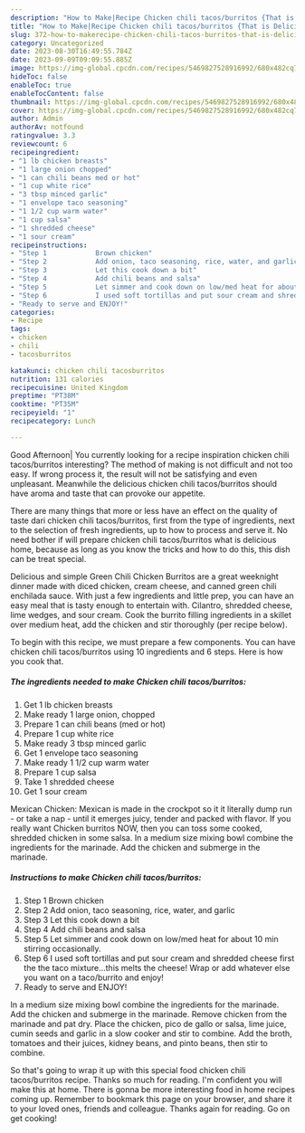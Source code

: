 ```yaml
---
description: "How to Make|Recipe Chicken chili tacos/burritos {That is Delicious"
title: "How to Make|Recipe Chicken chili tacos/burritos {That is Delicious"
slug: 372-how-to-makerecipe-chicken-chili-tacos-burritos-that-is-delicious
category: Uncategorized
date: 2023-08-30T16:49:55.784Z
date: 2023-09-09T09:09:55.885Z
image: https://img-global.cpcdn.com/recipes/5469827528916992/680x482cq70/chicken-chili-tacosburritos-recipe-main-photo.jpg
hideToc: false
enableToc: true
enableTocContent: false
thumbnail: https://img-global.cpcdn.com/recipes/5469827528916992/680x482cq70/chicken-chili-tacosburritos-recipe-main-photo.jpg
cover: https://img-global.cpcdn.com/recipes/5469827528916992/680x482cq70/chicken-chili-tacosburritos-recipe-main-photo.jpg
author: Admin
authorAv: notfound
ratingvalue: 3.3
reviewcount: 6
recipeingredient:
- "1 lb chicken breasts"
- "1 large onion chopped"
- "1 can chili beans med or hot"
- "1 cup white rice"
- "3 tbsp minced garlic"
- "1 envelope taco seasoning"
- "1 1/2 cup warm water"
- "1 cup salsa"
- "1 shredded cheese"
- "1 sour cream"
recipeinstructions:
- "Step 1            Brown chicken"
- "Step 2            Add onion, taco seasoning, rice, water, and garlic"
- "Step 3            Let this cook down a bit"
- "Step 4            Add chili beans and salsa"
- "Step 5            Let simmer and cook down on low/med heat for about 10 min stirring occasionally."
- "Step 6            I used soft tortillas and put sour cream and shredded cheese first the the taco mixture...this melts the cheese! Wrap or add whatever else you want on a taco/burrito and enjoy!"
- "Ready to serve and ENJOY!"
categories:
- Recipe
tags:
- chicken
- chili
- tacosburritos

katakunci: chicken chili tacosburritos 
nutrition: 131 calories
recipecuisine: United Kingdom
preptime: "PT38M"
cooktime: "PT35M"
recipeyield: "1"
recipecategory: Lunch

---
```



Good Afternoon| You currently looking for a recipe inspiration chicken chili tacos/burritos interesting? The method of making is not difficult and not too easy. If wrong process it, the result will not be satisfying and even unpleasant. Meanwhile the delicious chicken chili tacos/burritos should have aroma and taste that can provoke our appetite.






There are many things that more or less have an effect on the quality of taste dari chicken chili tacos/burritos, first from the type of ingredients, next to the selection of fresh ingredients, up to how to process and serve it. No need bother if will prepare chicken chili tacos/burritos what is delicious home, because as long as you know the tricks and how to do this, this dish can be treat  special.


Delicious and simple Green Chili Chicken Burritos are a great weeknight dinner made with diced chicken, cream cheese, and canned green chili enchilada sauce. With just a few ingredients and little prep, you can have an easy meal that is tasty enough to entertain with. Cilantro, shredded cheese, lime wedges, and sour cream. Cook the burrito filling ingredients in a skillet over medium heat, add the chicken and stir thoroughly (per recipe below).


To begin with this recipe, we must prepare a few components. You can have chicken chili tacos/burritos using 10 ingredients and 6 steps. Here is how you cook that.

<!--inarticleads1-->

##### The ingredients needed to make Chicken chili tacos/burritos:

1. Get 1 lb chicken breasts
1. Make ready 1 large onion, chopped
1. Prepare 1 can chili beans (med or hot)
1. Prepare 1 cup white rice
1. Make ready 3 tbsp minced garlic
1. Get 1 envelope taco seasoning
1. Make ready 1 1/2 cup warm water
1. Prepare 1 cup salsa
1. Take 1 shredded cheese
1. Get 1 sour cream


Mexican Chicken: Mexican is made in the crockpot so it it literally dump run - or take a nap - until it emerges juicy, tender and packed with flavor. If you really want Chicken burritos NOW, then you can toss some cooked, shredded chicken in some salsa. In a medium size mixing bowl combine the ingredients for the marinade. Add the chicken and submerge in the marinade. 

<!--inarticleads2-->

##### Instructions to make Chicken chili tacos/burritos:

1. Step 1            Brown chicken
1. Step 2            Add onion, taco seasoning, rice, water, and garlic
1. Step 3            Let this cook down a bit
1. Step 4            Add chili beans and salsa
1. Step 5            Let simmer and cook down on low/med heat for about 10 min stirring occasionally.
1. Step 6            I used soft tortillas and put sour cream and shredded cheese first the the taco mixture...this melts the cheese! Wrap or add whatever else you want on a taco/burrito and enjoy!
1. Ready to serve and ENJOY!

In a medium size mixing bowl combine the ingredients for the marinade. Add the chicken and submerge in the marinade. Remove chicken from the marinade and pat dry. Place the chicken, pico de gallo or salsa, lime juice, cumin seeds and garlic in a slow cooker and stir to combine. Add the broth, tomatoes and their juices, kidney beans, and pinto beans, then stir to combine. 

So that's going to wrap it up with this special food chicken chili tacos/burritos recipe. Thanks so much for reading. I'm confident you will make this at home. There is gonna be more interesting food in home recipes coming up. Remember to bookmark this page on your browser, and share it to your loved ones, friends and colleague. Thanks again for reading. Go on get cooking!
